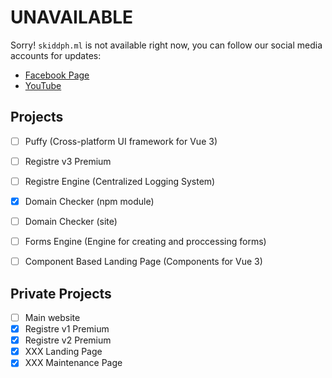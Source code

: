 # UNAVAILABLE
Sorry! `skiddph.ml` is not available right now, you can follow our social media accounts for updates:

- [Facebook Page](facebook.com/skiddph)
- [YouTube](https://www.youtube.com/channel/UCDmNi0xlNpAFaOa1fAVZBMw)

## Projects
 - [ ] Puffy (Cross-platform UI framework for Vue 3)

 - [ ] Registre v3 Premium
 - [ ] Registre Engine (Centralized Logging System)
 - [x] Domain Checker (npm module)
 - [ ] Domain Checker (site)
 - [ ] Forms Engine (Engine for creating and proccessing forms)
 - [ ] Component Based Landing Page (Components for Vue 3)

## Private Projects
 - [ ] Main website
 - [x] Registre v1 Premium
 - [x] Registre v2 Premium
 - [X] XXX Landing Page
 - [X] XXX Maintenance Page
